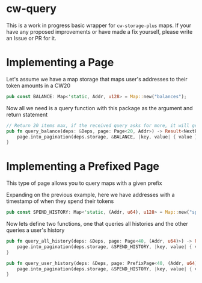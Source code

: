 # cw-query
This is a work in progress basic wrapper for `cw-storage-plus` maps. If your have any proposed improvements or have made a fix yourself, please write an Issue or PR for it.

# Implementing a Page
Let's assume we have a map storage that maps user's addresses to their token amounts in a CW20
```rust
pub const BALANCE: Map<'static, Addr, u128> = Map::new("balances");
```

Now all we need is a query function with this package as the argument and return statement
```rust
// Return 20 items max, if the received query asks for more, it will get overrided to the limit
pub fn query_balance(deps: &Deps, page: Page<20, Addr>) -> Result<NextPage<u128, Addr>, Error> {
    page.into_pagination(deps.storage, &BALANCE, |key, value| { value })
}
```

# Implementing a Prefixed Page
This type of page allows you to query maps with a given prefix

Expanding on the previous example, here we have addresses with a timestamp of when they spend their tokens
```rust
pub const SPEND_HISTORY: Map<'static, (Addr, u64), u128> = Map::new("spend_history");
```

Now lets define two functions, one that queries all histories and the other queries a user's history

```rust
pub fn query_all_history(deps: &Deps, page: Page<40, (Addr, u64)>) -> Result<NextPage<u128, (Addr, u64)>, Error> {
    page.into_pagination(deps.storage, &SPEND_HISTORY, |key, value| { value })
}

pub fn query_user_history(deps: &Deps, page: PrefixPage<40, (Addr, u64), Addr, u64>) -> Result<NextPage<u128, Addr>, Error> {
    page.into_pagination(deps.storage, &SPEND_HISTORY, |key, value| { value })
}
```